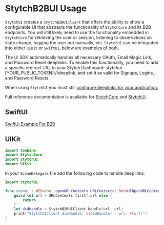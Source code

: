 # StytchB2BUI Usage
`StytchUI` creates a `StytchB2BUIClient` that offers the ability to show a configurable UI that abstracts the functionality of `StytchCore` and its B2B endpoints. You will still likely need to use the functionality embedded in `StytchCore` for retrieving the user or session, listening to observations on state change, logging the user out manually, etc. `StytchUI` can be integrated into either `UIKit` or `SwiftUI`, below are examples of both.

The UI SDK automatically handles all necessary OAuth, Email Magic Link, and Password Reset deeplinks. To enable this functionality, you need to add a specific redirect URL in your Stytch Dashboard: stytchui-[YOUR_PUBLIC_TOKEN]://deeplink, and set it as valid for Signups, Logins, and Password Resets.

When using `StytchUI` you must still [configure deeplinks for your application.](./Deeplinks.md)

Full reference documentation is available for [StytchCore](https://stytchauth.github.io/stytch-ios/main/StytchCore/documentation/stytchcore/) and [StytchUI](https://stytchauth.github.io/stytch-ios/main/StytchUI/documentation/stytchui/).

## SwiftUI
[SwiftUI Example For B2B](https://github.com/stytchauth/stytch-ios/blob/main/Stytch/DemoApps/StytchB2BUIDemo/ContentView.swift)

## UIKit
```swift
import Combine
import StytchCore
import StytchUI
import UIKit
```

In your `SceneDelegate` file add the following code to handle deeplinks.
```swift
import StytchUI

func scene(_: UIScene, openURLContexts URLContexts: Set<UIOpenURLContext>) {
    guard let url = URLContexts.first?.url else {
        return
    }
    let didHandle = StytchB2BUIClient.handle(url: url)
    print("StytchUIClient didHandle: \(didHandle) - url: \(url)")
}
```
